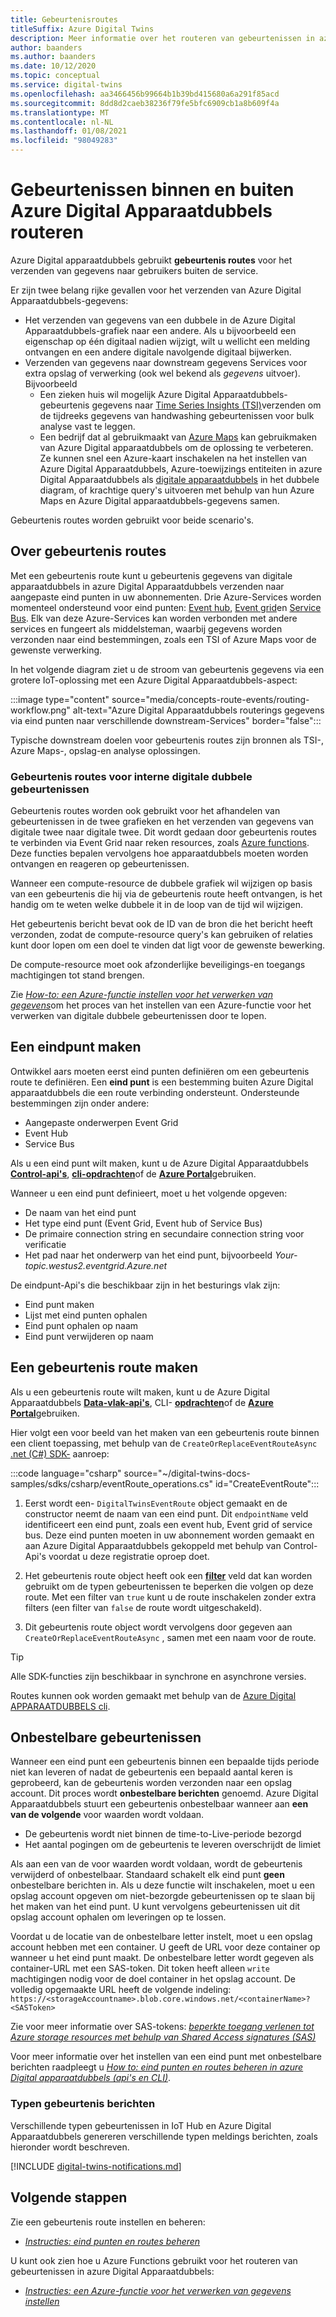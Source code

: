 ```yaml
---
title: Gebeurtenisroutes
titleSuffix: Azure Digital Twins
description: Meer informatie over het routeren van gebeurtenissen in azure Digital Apparaatdubbels en naar andere Azure-Services.
author: baanders
ms.author: baanders
ms.date: 10/12/2020
ms.topic: conceptual
ms.service: digital-twins
ms.openlocfilehash: aa3466456b99664b1b39bd415680a6a291f85acd
ms.sourcegitcommit: 8dd8d2caeb38236f79fe5bfc6909cb1a8b609f4a
ms.translationtype: MT
ms.contentlocale: nl-NL
ms.lasthandoff: 01/08/2021
ms.locfileid: "98049283"
---
```

# <a name="route-events-within-and-outside-of-azure-digital-twins"></a>Gebeurtenissen binnen en buiten Azure Digital Apparaatdubbels routeren

Azure Digital apparaatdubbels gebruikt **gebeurtenis routes** voor het verzenden van gegevens naar gebruikers buiten de service. 

Er zijn twee belang rijke gevallen voor het verzenden van Azure Digital Apparaatdubbels-gegevens:
* Het verzenden van gegevens van een dubbele in de Azure Digital Apparaatdubbels-grafiek naar een andere. Als u bijvoorbeeld een eigenschap op één digitaal nadien wijzigt, wilt u wellicht een melding ontvangen en een andere digitale navolgende digitaal bijwerken.
* Verzenden van gegevens naar downstream gegevens Services voor extra opslag of verwerking (ook wel bekend als *gegevens* uitvoer). Bijvoorbeeld
  - Een zieken huis wil mogelijk Azure Digital Apparaatdubbels-gebeurtenis gegevens naar [Time Series Insights (TSI)](../time-series-insights/overview-what-is-tsi.md)verzenden om de tijdreeks gegevens van handwashing gebeurtenissen voor bulk analyse vast te leggen.
  - Een bedrijf dat al gebruikmaakt van [Azure Maps](../azure-maps/about-azure-maps.md) kan gebruikmaken van Azure Digital apparaatdubbels om de oplossing te verbeteren. Ze kunnen snel een Azure-kaart inschakelen na het instellen van Azure Digital Apparaatdubbels, Azure-toewijzings entiteiten in azure Digital Apparaatdubbels als [digitale apparaatdubbels](concepts-twins-graph.md) in het dubbele diagram, of krachtige query's uitvoeren met behulp van hun Azure Maps en Azure Digital apparaatdubbels-gegevens samen.

Gebeurtenis routes worden gebruikt voor beide scenario's.

## <a name="about-event-routes"></a>Over gebeurtenis routes

Met een gebeurtenis route kunt u gebeurtenis gegevens van digitale apparaatdubbels in azure Digital Apparaatdubbels verzenden naar aangepaste eind punten in uw abonnementen. Drie Azure-Services worden momenteel ondersteund voor eind punten: [Event hub](../event-hubs/event-hubs-about.md), [Event grid](../event-grid/overview.md)en [Service Bus](../service-bus-messaging/service-bus-messaging-overview.md). Elk van deze Azure-Services kan worden verbonden met andere services en fungeert als middelsteman, waarbij gegevens worden verzonden naar eind bestemmingen, zoals een TSI of Azure Maps voor de gewenste verwerking.

In het volgende diagram ziet u de stroom van gebeurtenis gegevens via een grotere IoT-oplossing met een Azure Digital Apparaatdubbels-aspect:

:::image type="content" source="media/concepts-route-events/routing-workflow.png" alt-text="Azure Digital Apparaatdubbels routerings gegevens via eind punten naar verschillende downstream-Services" border="false":::

Typische downstream doelen voor gebeurtenis routes zijn bronnen als TSI-, Azure Maps-, opslag-en analyse oplossingen.

### <a name="event-routes-for-internal-digital-twin-events"></a>Gebeurtenis routes voor interne digitale dubbele gebeurtenissen

Gebeurtenis routes worden ook gebruikt voor het afhandelen van gebeurtenissen in de twee grafieken en het verzenden van gegevens van digitale twee naar digitale twee. Dit wordt gedaan door gebeurtenis routes te verbinden via Event Grid naar reken resources, zoals [Azure functions](../azure-functions/functions-overview.md). Deze functies bepalen vervolgens hoe apparaatdubbels moeten worden ontvangen en reageren op gebeurtenissen. 

Wanneer een compute-resource de dubbele grafiek wil wijzigen op basis van een gebeurtenis die hij via de gebeurtenis route heeft ontvangen, is het handig om te weten welke dubbele it in de loop van de tijd wil wijzigen. 

Het gebeurtenis bericht bevat ook de ID van de bron die het bericht heeft verzonden, zodat de compute-resource query's kan gebruiken of relaties kunt door lopen om een doel te vinden dat ligt voor de gewenste bewerking. 

De compute-resource moet ook afzonderlijke beveiligings-en toegangs machtigingen tot stand brengen.

Zie [*How-to: een Azure-functie instellen voor het verwerken van gegevens*](how-to-create-azure-function.md)om het proces van het instellen van een Azure-functie voor het verwerken van digitale dubbele gebeurtenissen door te lopen.

## <a name="create-an-endpoint"></a>Een eindpunt maken

Ontwikkel aars moeten eerst eind punten definiëren om een gebeurtenis route te definiëren. Een **eind punt** is een bestemming buiten Azure Digital apparaatdubbels die een route verbinding ondersteunt. Ondersteunde bestemmingen zijn onder andere:
* Aangepaste onderwerpen Event Grid
* Event Hub
* Service Bus

Als u een eind punt wilt maken, kunt u de Azure Digital Apparaatdubbels [**Control-api's**](how-to-manage-routes-apis-cli.md#create-an-endpoint-for-azure-digital-twins), [**cli-opdrachten**](how-to-manage-routes-apis-cli.md#manage-endpoints-and-routes-with-cli)of de [**Azure Portal**](how-to-manage-routes-portal.md#create-an-endpoint-for-azure-digital-twins)gebruiken. 

Wanneer u een eind punt definieert, moet u het volgende opgeven:
* De naam van het eind punt
* Het type eind punt (Event Grid, Event hub of Service Bus)
* De primaire connection string en secundaire connection string voor verificatie 
* Het pad naar het onderwerp van het eind punt, bijvoorbeeld *Your-topic.westus2.eventgrid.Azure.net*

De eindpunt-Api's die beschikbaar zijn in het besturings vlak zijn:
* Eind punt maken
* Lijst met eind punten ophalen
* Eind punt ophalen op naam
* Eind punt verwijderen op naam

## <a name="create-an-event-route"></a>Een gebeurtenis route maken
 
Als u een gebeurtenis route wilt maken, kunt u de Azure Digital Apparaatdubbels [**Data-vlak-api's**](how-to-manage-routes-apis-cli.md#create-an-event-route), CLI- [**opdrachten**](how-to-manage-routes-apis-cli.md#manage-endpoints-and-routes-with-cli)of de [**Azure Portal**](how-to-manage-routes-portal.md#create-an-event-route)gebruiken. 

Hier volgt een voor beeld van het maken van een gebeurtenis route binnen een client toepassing, met behulp van de `CreateOrReplaceEventRouteAsync` [.net (C#) SDK-](/dotnet/api/overview/azure/digitaltwins/client?view=azure-dotnet&preserve-view=true) aanroep: 

:::code language="csharp" source="~/digital-twins-docs-samples/sdks/csharp/eventRoute_operations.cs" id="CreateEventRoute":::

1. Eerst wordt een- `DigitalTwinsEventRoute` object gemaakt en de constructor neemt de naam van een eind punt. Dit `endpointName` veld identificeert een eind punt, zoals een event hub, Event grid of service bus. Deze eind punten moeten in uw abonnement worden gemaakt en aan Azure Digital Apparaatdubbels gekoppeld met behulp van Control-Api's voordat u deze registratie oproep doet.

2. Het gebeurtenis route object heeft ook een [**filter**](how-to-manage-routes-apis-cli.md#filter-events) veld dat kan worden gebruikt om de typen gebeurtenissen te beperken die volgen op deze route. Met een filter van `true` kunt u de route inschakelen zonder extra filters (een filter van `false` de route wordt uitgeschakeld). 

3. Dit gebeurtenis route object wordt vervolgens door gegeven aan `CreateOrReplaceEventRouteAsync` , samen met een naam voor de route.

> [!TIP]
> Alle SDK-functies zijn beschikbaar in synchrone en asynchrone versies.

Routes kunnen ook worden gemaakt met behulp van de [Azure Digital APPARAATDUBBELS cli](how-to-use-cli.md).

## <a name="dead-letter-events"></a>Onbestelbare gebeurtenissen

Wanneer een eind punt een gebeurtenis binnen een bepaalde tijds periode niet kan leveren of nadat de gebeurtenis een bepaald aantal keren is geprobeerd, kan de gebeurtenis worden verzonden naar een opslag account. Dit proces wordt **onbestelbare berichten** genoemd. Azure Digital Apparaatdubbels stuurt een gebeurtenis onbestelbaar wanneer aan **een van de volgende** voor waarden wordt voldaan. 

* De gebeurtenis wordt niet binnen de time-to-Live-periode bezorgd
* Het aantal pogingen om de gebeurtenis te leveren overschrijdt de limiet

Als aan een van de voor waarden wordt voldaan, wordt de gebeurtenis verwijderd of onbestelbaar. Standaard schakelt elk eind punt **geen** onbestelbare berichten in. Als u deze functie wilt inschakelen, moet u een opslag account opgeven om niet-bezorgde gebeurtenissen op te slaan bij het maken van het eind punt. U kunt vervolgens gebeurtenissen uit dit opslag account ophalen om leveringen op te lossen.

Voordat u de locatie van de onbestelbare letter instelt, moet u een opslag account hebben met een container. U geeft de URL voor deze container op wanneer u het eind punt maakt. De onbestelbare letter wordt gegeven als container-URL met een SAS-token. Dit token heeft alleen `write` machtigingen nodig voor de doel container in het opslag account. De volledig opgemaakte URL heeft de volgende indeling: `https://<storageAccountname>.blob.core.windows.net/<containerName>?<SASToken>`

Zie voor meer informatie over SAS-tokens: [ *beperkte toegang verlenen tot Azure storage resources met behulp van Shared Access signatures (SAS)*](../storage/common/storage-sas-overview.md)

Voor meer informatie over het instellen van een eind punt met onbestelbare berichten raadpleegt u [*How to: eind punten en routes beheren in azure Digital apparaatdubbels (api's en CLI)*](how-to-manage-routes-apis-cli.md#create-an-endpoint-with-dead-lettering).

### <a name="types-of-event-messages"></a>Typen gebeurtenis berichten

Verschillende typen gebeurtenissen in IoT Hub en Azure Digital Apparaatdubbels genereren verschillende typen meldings berichten, zoals hieronder wordt beschreven.

[!INCLUDE [digital-twins-notifications.md](../../includes/digital-twins-notifications.md)]

## <a name="next-steps"></a>Volgende stappen

Zie een gebeurtenis route instellen en beheren:
* [*Instructies: eind punten en routes beheren*](how-to-manage-routes-apis-cli.md)

U kunt ook zien hoe u Azure Functions gebruikt voor het routeren van gebeurtenissen in azure Digital Apparaatdubbels:
* [*Instructies: een Azure-functie voor het verwerken van gegevens instellen*](how-to-create-azure-function.md)